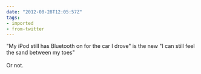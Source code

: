 ```yaml
---
date: "2012-08-28T12:05:57Z"
tags:
- imported
- from-twitter
---
```

"My iPod still has Bluetooth on for the car I drove" is the new "I can still feel the sand between my toes"\
\
Or not.
